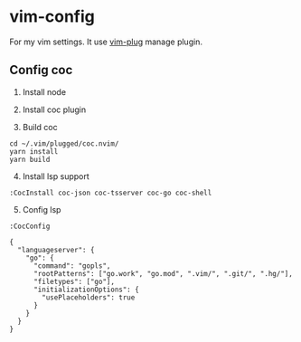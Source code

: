 # vim-config
For my vim settings. It use [vim-plug](https://github.com/junegunn/vim-plug) manage plugin.

## Config coc

1. Install node

2. Install coc plugin

3. Build coc

```
cd ~/.vim/plugged/coc.nvim/
yarn install
yarn build
```

4. Install lsp support

```
:CocInstall coc-json coc-tsserver coc-go coc-shell
```
5. Config lsp


```
:CocConfig
```

```
{
  "languageserver": {
    "go": {
      "command": "gopls",
      "rootPatterns": ["go.work", "go.mod", ".vim/", ".git/", ".hg/"],
      "filetypes": ["go"],
      "initializationOptions": {
        "usePlaceholders": true
      }
    }
  }
}
```
